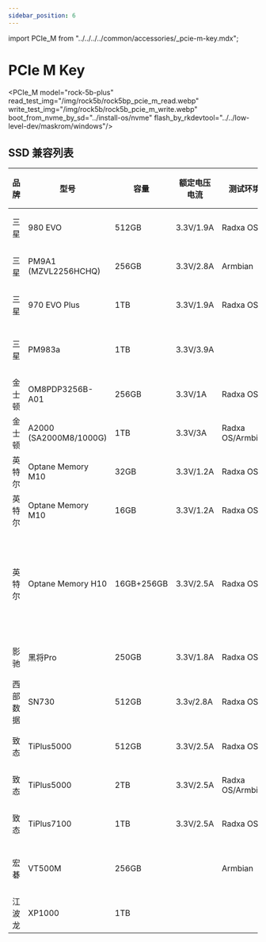 ```yaml
---
sidebar_position: 6
---
```


import PCIe_M from "../../../../common/accessories/\_pcie-m-key.mdx";

# PCIe M Key

<PCIe_M model="rock-5b-plus" read_test_img="/img/rock5b/rock5bp_pcie_m_read.webp" write_test_img="/img/rock5b/rock5b_pcie_m_write.webp" boot_from_nvme_by_sd="../install-os/nvme" flash_by_rkdevtool="../../low-level-dev/maskrom/windows"/>

## SSD 兼容列表

<div className='gpio_style'>

| 品牌     | 型号                   | 容量       | 额定电压电流 | 测试环境         | 兼容性       | 读写速率                         | 备注                                               |
| -------- | ---------------------- | ---------- | ------------ | ---------------- | ------------ | -------------------------------- | -------------------------------------------------- |
| 三星     | 980 EVO                | 512GB      | 3.3V/1.9A    | Radxa OS         | 可识别       | Read:1.0GB/s<br/>Write:991MB/s   |                                                    |
| 三星     | PM9A1 (MZVL2256HCHQ)   | 256GB      | 3.3V/2.8A    | Armbian          | 可识别       | Read:14.8MB/s<br/>Write:9.72MB/s |                                                    |
| 三星     | 970 EVO Plus           | 1TB        | 3.3V/1.9A    | Radxa OS         | 可识别       |                                  |                                                    |
| 三星     | PM983a                 | 1TB        | 3.3V/3.9A    |                  | **不可识别** |                                  |                                                    |
| 金士顿   | OM8PDP3256B-A01        | 256GB      | 3.3V/1A      | Radxa OS         | 可识别       |                                  |                                                    |
| 金士顿   | A2000 (SA2000M8/1000G) | 1TB        | 3.3V/3A      | Radxa OS/Armbian | 可识别       | Read:980MB/s<br/>Write:888MB/s   |                                                    |
| 英特尔   | Optane Memory M10      | 32GB       | 3.3V/1.2A    | Radxa OS         | 可识别       |                                  |                                                    |
| 英特尔   | Optane Memory M10      | 16GB       | 3.3V/1.2A    | Radxa OS         | 可识别       |                                  |                                                    |
| 英特尔   | Optane Memory H10      | 16GB+256GB | 3.3V/2.5A    | Radxa OS         | 可识别       | Read:910MB/s<br/>Write:170MB/s   | 默认配置下仅可识别 16G，PCI-E 分离后可识别全部容量 |
| 影驰     | 黑将Pro                | 250GB      | 3.3V/1.8A    | Radxa OS         | 可识别       | Read:2.1GB/s<br/>Write:680MB/s   |                                                    |
| 西部数据 | SN730                  | 512GB      | 3.3v/2.8A    | Radxa OS         | 可识别       | Read:1.4GB/s<br/>Write:670MB/s   |                                                    |
| 致态     | TiPlus5000             | 512GB      | 3.3V/2.5A    | Radxa OS         | 可识别       |                                  |                                                    |
| 致态     | TiPlus5000             | 2TB        | 3.3V/2.5A    | Radxa OS/Armbian | 可识别       | Read:1.3GB/s<br/>Write:745MB/s   |                                                    |
| 致态     | TiPlus7100             | 1TB        | 3.3V/2.5A    | Radxa OS         | 可识别       | Read:2.9GB/s<br/>Write:2.2GB/s   |                                                    |
| 宏碁     | VT500M                 | 256GB      |              | Armbian          | **不可识别** |                                  |                                                    |
| 江波龙   | XP1000                 | 1TB        |              |                  | 可识别       | Read:2.0GB/s<br/>Write:2.0GB/s   |                                                    |

</div>

